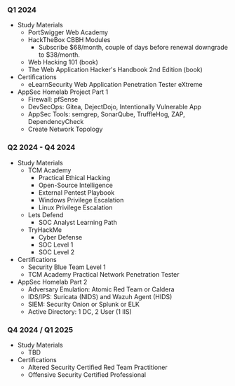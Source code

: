 ### Q1 2024
- Study Materials
	- PortSwigger Web Academy
	- HackTheBox CBBH Modules
		- Subscribe $68/month, couple of days before renewal downgrade to $38/month.
	- Web Hacking 101 (book)
	- The Web Application Hacker's Handbook 2nd Edition (book)
- Certifications
	- eLearnSecurity Web Application Penetration Tester eXtreme
- AppSec Homelab Project Part 1
	- Firewall: pfSense
	- DevSecOps: Gitea, DejectDojo, Intentionally Vulnerable App
	- AppSec Tools: semgrep, SonarQube, TruffleHog, ZAP, DependencyCheck
	- Create Network Topology
### Q2 2024 - Q4 2024
- Study Materials
	- TCM Academy
		- Practical Ethical Hacking
		- Open-Source Intelligence
		- External Pentest Playbook
		- Windows Privilege Escalation
		- Linux Privilege Escalation
	- Lets Defend
		- SOC Analyst Learning Path
	- TryHackMe
		- Cyber Defense
		- SOC Level 1
		- SOC Level 2
- Certifications
	- Security Blue Team Level 1
	- TCM Academy Practical Network Penetration Tester
- AppSec Homelab Part 2
	- Adversary Emulation: Atomic Red Team or Caldera
	- IDS/IPS: Suricata (NIDS) and Wazuh Agent (HIDS)
	- SIEM: Security Onion or Splunk or ELK
	- Active Directory: 1 DC, 2 User (1 IIS)
### Q4 2024 / Q1 2025
- Study Materials
	- TBD
- Certifications
	- Altered Security Certified Red Team Practitioner
	- Offensive Security Certified Professional